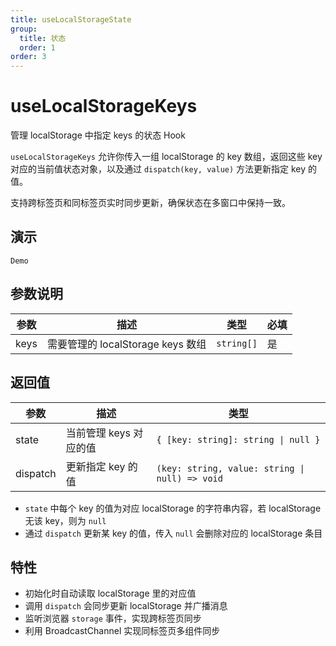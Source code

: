```yaml
---
title: useLocalStorageState
group:
  title: 状态
  order: 1
order: 3
---
```


# useLocalStorageKeys

管理 localStorage 中指定 keys 的状态 Hook

`useLocalStorageKeys` 允许你传入一组 localStorage 的 key 数组，返回这些 key 对应的当前值状态对象，以及通过 `dispatch(key, value)` 方法更新指定 key 的值。

支持跨标签页和同标签页实时同步更新，确保状态在多窗口中保持一致。

## 演示

<code src="./demo" description="演示如何同步多个 localStorage key，支持跨标签页和组件更新">Demo</code>

## 参数说明

| 参数 | 描述                              | 类型       | 必填 |
| ---- | --------------------------------- | ---------- | ---- |
| keys | 需要管理的 localStorage keys 数组 | `string[]` | 是   |

## 返回值

| 参数     | 描述                   | 类型                                           |
| -------- | ---------------------- | ---------------------------------------------- |
| state    | 当前管理 keys 对应的值 | `{ [key: string]: string \| null }`            |
| dispatch | 更新指定 key 的值      | `(key: string, value: string \| null) => void` |

- `state` 中每个 key 的值为对应 localStorage 的字符串内容，若 localStorage 无该 key，则为 `null`
- 通过 `dispatch` 更新某 key 的值，传入 `null` 会删除对应的 localStorage 条目

## 特性

- 初始化时自动读取 localStorage 里的对应值
- 调用 `dispatch` 会同步更新 localStorage 并广播消息
- 监听浏览器 `storage` 事件，实现跨标签页同步
- 利用 BroadcastChannel 实现同标签页多组件同步
